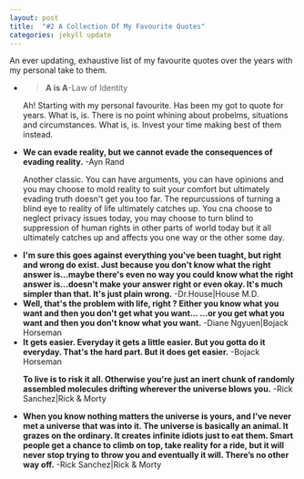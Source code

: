 ```yaml
---
layout: post
title:  "#2 A Collection Of My Favourite Quotes"
categories: jekyll update
---
```


An ever updating, exhaustive list of my favourite quotes over the years with my personal take to them.



<ul><li><blockquote><b>A is A</b>-Law of Identity</blockquote>

Ah! Starting with my personal favourite. Has been my got to quote for years. What is, is. There is no point whining about probelms, situations and circumstances. What is, is. Invest your time making best of them instead.</li>


<li><b>We can evade reality, but we cannot evade the consequences of evading reality.</b>
-Ayn Rand

Another classic. You can have arguments, you can have opinions and you may choose to mold reality to suit your comfort but ultimately evading truth doesn't get you too far. The repurcussions of turning a blind eye to reality of life ultimately catches up. You cna choose to neglect privacy issues today, you may choose to turn blind to suppression of human rights in other parts of world today but it all ultimately catches up and affects you one way or the other some day.</li>


<li><b>I'm sure this goes against everything you've been tuaght, but right and wrong do exist.
Just because you don't know what the right answer is...maybe there's even no way you could know what the right answer is...doesn't make your answer right or even okay.
It's much simpler than that.
It's just plain wrong.</b>
-Dr.House|House M.D.</li>


<li><b>Well, that's the problem with life, right ?
Either you know what you want and then you don't get what you want...
...or you get what you want and then you don't know what you want.</b>
-Diane Ngyuen|Bojack Horseman</li>


<li><b>It gets easier.
Everyday it gets a little easier.
But you gotta do it everyday. That's the hard part. But it does get easier.</b>
-Bojack Horseman</li>


<b>To live is to risk it all.
Otherwise you're just an inert chunk of randomly assembled molecules drifting wherever the universe blows you.</b>
-Rick Sanchez|Rick & Morty


<li><b>When you know nothing matters the universe is yours, and I've never met a universe that was into it.
The universe is basically an animal. It grazes on the ordinary. It creates infinite idiots just to eat them.
Smart people get a chance to climb on top, take reality for a ride, but it will never stop trying to throw you and eventually it will.
There’s no other way off.</b>
-Rick Sanchez|Rick & Morty</li>


